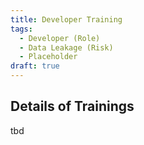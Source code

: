 ```yaml
---
title: Developer Training
tags: 
  - Developer (Role)
  - Data Leakage (Risk)
  - Placeholder
draft: true
---
```



## Details of Trainings

tbd
